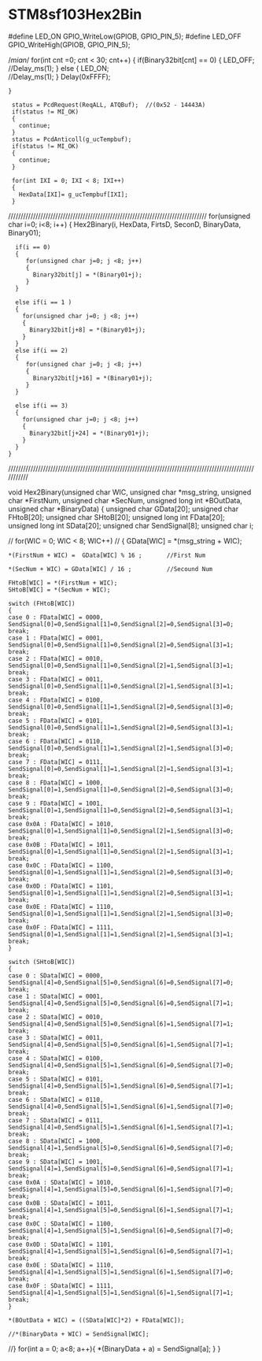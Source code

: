 # STM8sf103Hex2Bin

#define LED_ON          GPIO_WriteLow(GPIOB, GPIO_PIN_5);
#define LED_OFF         GPIO_WriteHigh(GPIOB, GPIO_PIN_5);

/*mian*/
    for(int cnt =0; cnt < 30; cnt++)
    {
      if(Binary32bit[cnt] == 0)
      { 
        LED_OFF;     
        //Delay_ms(1);
      }
      else
      {
        LED_ON;     
        //Delay_ms(1);
      }
      Delay(0xFFFF);
      
    }
     
     status = PcdRequest(ReqALL, ATQBuf);  //(0x52 - 14443A)
     if(status != MI_OK)
     {
       continue;
     }
     status = PcdAnticoll(g_ucTempbuf);
     if(status != MI_OK)
     {
       continue;
     }
     
     for(int IXI = 0; IXI < 8; IXI++)
     {
       HexData[IXI]= g_ucTempbuf[IXI];
     }     
////////////////////////////////////////////////////////////////////////////////
    for(unsigned char i=0; i<8; i++)
    {
      Hex2Binary(i, HexData, FirtsD, SeconD, BinaryData, Binary01);
      
      if(i == 0)
      {
         for(unsigned char j=0; j <8; j++)
         {
           Binary32bit[j] = *(Binary01+j);
         }
      }
      
      else if(i == 1 )
      {
        for(unsigned char j=0; j <8; j++)
        {
          Binary32bit[j+8] = *(Binary01+j);
        }
      }
      else if(i == 2)
      {
         for(unsigned char j=0; j <8; j++)
         {
           Binary32bit[j+16] = *(Binary01+j);
         }
      }
      
      else if(i == 3)
      {
        for(unsigned char j=0; j <8; j++)
        {
          Binary32bit[j+24] = *(Binary01+j);
        }
      }
    }   


///////////////////////////////////////////////////////////////////////////////////////////////////////////



void Hex2Binary(unsigned char WIC, unsigned char *msg_string, unsigned char *FirstNum, unsigned char *SecNum, 
                unsigned long int *BOutData, unsigned char *BinaryData)
{
  unsigned char GData[20];
  unsigned char FHtoB[20];
  unsigned char SHtoB[20];
  unsigned long int FData[20];
  unsigned long int SData[20];
  unsigned char SendSignal[8];
  unsigned char i;
  
//  for(WIC = 0; WIC < 8; WIC++)
//  { 
    GData[WIC] = *(msg_string + WIC);
    
    *(FirstNum + WIC) =  GData[WIC] % 16 ;       //First Num

    *(SecNum + WIC) = GData[WIC] / 16 ;          //Secound Num
    
    FHtoB[WIC] = *(FirstNum + WIC);
    SHtoB[WIC] = *(SecNum + WIC);
    
    switch (FHtoB[WIC])
    {
    case 0 : FData[WIC] = 0000, SendSignal[0]=0,SendSignal[1]=0,SendSignal[2]=0,SendSignal[3]=0; break;   
    case 1 : FData[WIC] = 0001, SendSignal[0]=0,SendSignal[1]=0,SendSignal[2]=0,SendSignal[3]=1; break;
    case 2 : FData[WIC] = 0010, SendSignal[0]=0,SendSignal[1]=0,SendSignal[2]=1,SendSignal[3]=1; break;
    case 3 : FData[WIC] = 0011, SendSignal[0]=0,SendSignal[1]=0,SendSignal[2]=1,SendSignal[3]=1; break;
    case 4 : FData[WIC] = 0100, SendSignal[0]=0,SendSignal[1]=1,SendSignal[2]=0,SendSignal[3]=0; break;
    case 5 : FData[WIC] = 0101, SendSignal[0]=0,SendSignal[1]=1,SendSignal[2]=0,SendSignal[3]=1; break;
    case 6 : FData[WIC] = 0110, SendSignal[0]=0,SendSignal[1]=1,SendSignal[2]=1,SendSignal[3]=0; break;
    case 7 : FData[WIC] = 0111, SendSignal[0]=0,SendSignal[1]=1,SendSignal[2]=1,SendSignal[3]=1; break;
    case 8 : FData[WIC] = 1000, SendSignal[0]=1,SendSignal[1]=0,SendSignal[2]=0,SendSignal[3]=0; break;
    case 9 : FData[WIC] = 1001, SendSignal[0]=1,SendSignal[1]=0,SendSignal[2]=0,SendSignal[3]=1; break;
    case 0x0A : FData[WIC] = 1010, SendSignal[0]=1,SendSignal[1]=0,SendSignal[2]=1,SendSignal[3]=0; break;
    case 0x0B : FData[WIC] = 1011, SendSignal[0]=1,SendSignal[1]=0,SendSignal[2]=1,SendSignal[3]=1; break;
    case 0x0C : FData[WIC] = 1100, SendSignal[0]=1,SendSignal[1]=1,SendSignal[2]=0,SendSignal[3]=0; break;
    case 0x0D : FData[WIC] = 1101, SendSignal[0]=1,SendSignal[1]=1,SendSignal[2]=0,SendSignal[3]=1; break;
    case 0x0E : FData[WIC] = 1110, SendSignal[0]=1,SendSignal[1]=1,SendSignal[2]=1,SendSignal[3]=0; break;
    case 0x0F : FData[WIC] = 1111, SendSignal[0]=1,SendSignal[1]=1,SendSignal[2]=1,SendSignal[3]=1; break;
    }
    
    switch (SHtoB[WIC])         
    {
    case 0 : SData[WIC] = 0000, SendSignal[4]=0,SendSignal[5]=0,SendSignal[6]=0,SendSignal[7]=0;  break;
    case 1 : SData[WIC] = 0001, SendSignal[4]=0,SendSignal[5]=0,SendSignal[6]=0,SendSignal[7]=1;  break;
    case 2 : SData[WIC] = 0010, SendSignal[4]=0,SendSignal[5]=0,SendSignal[6]=1,SendSignal[7]=1;  break;
    case 3 : SData[WIC] = 0011, SendSignal[4]=0,SendSignal[5]=0,SendSignal[6]=1,SendSignal[7]=1;  break;
    case 4 : SData[WIC] = 0100, SendSignal[4]=0,SendSignal[5]=1,SendSignal[6]=0,SendSignal[7]=0;  break;
    case 5 : SData[WIC] = 0101, SendSignal[4]=0,SendSignal[5]=1,SendSignal[6]=0,SendSignal[7]=1;  break;
    case 6 : SData[WIC] = 0110, SendSignal[4]=0,SendSignal[5]=1,SendSignal[6]=1,SendSignal[7]=0;  break;
    case 7 : SData[WIC] = 0111, SendSignal[4]=0,SendSignal[5]=1,SendSignal[6]=1,SendSignal[7]=1;  break;
    case 8 : SData[WIC] = 1000, SendSignal[4]=1,SendSignal[5]=0,SendSignal[6]=0,SendSignal[7]=0;  break;
    case 9 : SData[WIC] = 1001, SendSignal[4]=1,SendSignal[5]=0,SendSignal[6]=0,SendSignal[7]=1;  break;
    case 0x0A : SData[WIC] = 1010, SendSignal[4]=1,SendSignal[5]=0,SendSignal[6]=1,SendSignal[7]=0; break;
    case 0x0B : SData[WIC] = 1011, SendSignal[4]=1,SendSignal[5]=0,SendSignal[6]=1,SendSignal[7]=1; break;
    case 0x0C : SData[WIC] = 1100, SendSignal[4]=1,SendSignal[5]=1,SendSignal[6]=0,SendSignal[7]=0; break;
    case 0x0D : SData[WIC] = 1101, SendSignal[4]=1,SendSignal[5]=1,SendSignal[6]=0,SendSignal[7]=1; break;
    case 0x0E : SData[WIC] = 1110, SendSignal[4]=1,SendSignal[5]=1,SendSignal[6]=1,SendSignal[7]=0; break;
    case 0x0F : SData[WIC] = 1111, SendSignal[4]=1,SendSignal[5]=1,SendSignal[6]=1,SendSignal[7]=1; break;
    }

    *(BOutData + WIC) = ((SData[WIC]*2) + FData[WIC]);
    
    //*(BinaryData + WIC) = SendSignal[WIC];
  //} 
  for(int a = 0; a<8; a++){
    *(BinaryData + a) = SendSignal[a];
  }
}
